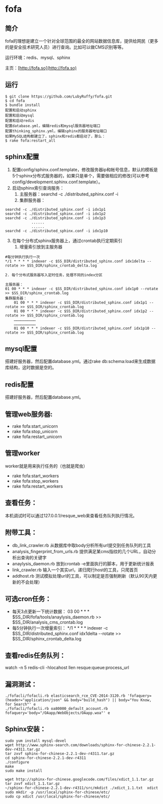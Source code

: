 fofa
==

简介
---
fofa的理想是建立一个针对全球范围的最全的网站数据信息库，提供给网民（更多的是安全技术研究人员）进行查询。比如可以做CMS识别等等。

运行环境：redis、mysql、sphinx

主页：[http://fofa.so](http://fofa.so)

运行
---
```
$ git clone https://github.com/LubyRuffy/fofa.git
$ cd fofa
$ bundle install
配置和启动sphinx
配置和启动mysql
配置和启动redis
配置database.yml，编辑redis和mysql服务器地址端口
配置thinking_sphinx.yml，编辑sphinx的服务器地址端口
如果MySQL结构都建立了，sphinx和redis都启动了，那么：
$ rake fofa:restart_all
```

sphinx配置
---
1. 配置config/sphinx.conf.template，修改服务器ip和帐号信息，默认的模板是5个sphinx分布式服务器的，如果只是单个，需要做相应的修改(可以参考config/development.sphinx.conf.template）。
2. 启动sphinx索引查询服务：
    1. 主服务器：searchd -c ./distributed_sphinx.conf -i
    2. 集群服务器：
```
searchd -c ./distributed_sphinx.conf -i idx1p1
searchd -c ./distributed_sphinx.conf -i idx1p2
searchd -c ./distributed_sphinx.conf -i idx1p3
            ......
            ......
searchd -c ./distributed_sphinx.conf -i idx1p10
```
3. 在每个分布式sphinx服务器上，通过crontab执行定期索引
    1. 增量索引放到主服务器
```
#每分钟执行执行一次
*/1 * * * * indexer -c $SS_DIR/distributed_sphinx.conf idx1delta --rotate >> $SS_DIR/sphinx_crontab_delta.log
```
    2. 每个分布式服务器写入定时任务，处理不同的index分区
```
主服务器：
01 00 * * * indexer -c $SS_DIR/distributed_sphinx.conf idx1p0 --rotate >> $SS_DIR/sphinx_crontab.log
集群服务器：
    01 00 * * * indexer -c $SS_DIR/distributed_sphinx.conf idx1p1 --rotate >> $SS_DIR/sphinx_crontab.log
    01 00 * * * indexer -c $SS_DIR/distributed_sphinx.conf idx1p2 --rotate >> $SS_DIR/sphinx_crontab.log
    …………………………
    …………………………
    01 00 * * * indexer -c $SS_DIR/distributed_sphinx.conf idx1p10 --rotate >> $SS_DIR/sphinx_crontab.log
```

mysql配置
---
搭建好服务器，然后配置database.yml。通过rake db:schema:load来生成数据库结构，这时数据是空的。

redis配置
---
搭建好服务器，然后配置database.yml。


管理web服务器:
---
* rake fofa:start_unicorn
* rake fofa:stop_unicorn
* rake fofa:restart_unicorn

管理worker
---
worker就是用来执行任务的（也就是爬虫）

* rake fofa:start_workers
* rake fofa:stop_workers
* rake fofa:restart_workers

查看任务：
---
本机调试时可以通过127.0.0.1/resque_web来查看任务队列执行情况。


附带工具：
---
* db_link_crawler.rb 从数据库中取body分析所有url提交到任务队列的工具
* analysis_fingerprint_from_urls.rb 提供满足某cms指纹的几个URL，自动分析出查询的关键字
* anaylysis_daemon.rb 放到crontab -e里面执行的脚本，用于更新统计报表
* link_crawler.rb 输入一个其实url，递归爬行host的工具，只爬首页
* addhost.rb 测试模拟处理url的工具，可以制定是否强制刷新（默认90天内更新的不会处理）

可选cron任务：
---
* 每天3点更新一下统计数据：
    03 00 * * * $SS_DIR/fofa/tools/anaylysis_daemon.rb >> $SS_DIR/analysis_cms_crontab.log
* 每5分钟执行一次增量索引：
    */1 * * * * indexer -c $SS_DIR/distributed_sphinx.conf idx1delta --rotate >> $SS_DIR/sphinx_crontab_delta.log

查看redis任务队列：
---
watch -n 5 redis-cli -hlocahost llen resque:queue:process_url

漏洞测试：
---
```
./fofacli/fofacli.rb elasticsearch_rce_CVE-2014-3120.rb 'fofaquery=(header="application/json" && body="build_hash") || body="You Know, for Search"' e
./fofacli/fofacli.rb oa80000_default_account.rb fofaquery='body="/OAapp/WebObjects/OAapp.woa"' e
```

Sphinx安装：
---
```
sudo yum install mysql-devel
wget http://www.sphinx-search.com/downloads/sphinx-for-chinese-2.2.1-dev-r4311.tar.gz
tar zxvf sphinx-for-chinese-2.2.1-dev-r4311.tar.gz
cd sphinx-for-chinese-2.2.1-dev-r4311
./configure
make
sudo make install

wget http://sphinx-for-chinese.googlecode.com/files/xdict_1.1.tar.gz
tar zxvf xdict_1.1.tar.gz
~/sphinx-for-chinese-2.2.1-dev-r4311/src/mkdict ./xdict_1.1.txt  xdict
sudo mkdir -p /usr/local/sphinx-for-chinese/etc/
sudo cp xdict /usr/local/sphinx-for-chinese/etc/
```